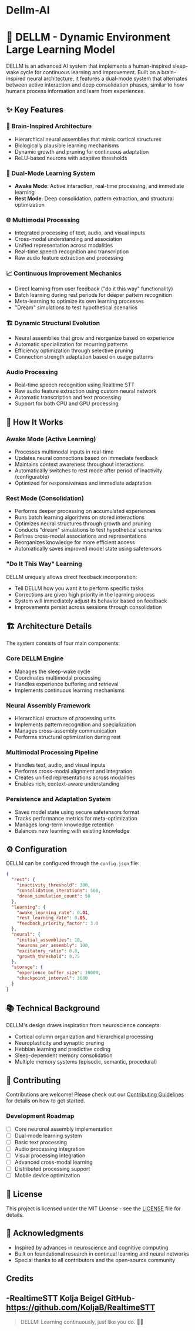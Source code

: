 # Dellm-AI

# 🧠 DELLM - Dynamic Environment Large Learning Model

DELLM is an advanced AI system that implements a human-inspired sleep-wake cycle for continuous learning and improvement. Built on a brain-inspired neural architecture, it features a dual-mode system that alternates between active interaction and deep consolidation phases, similar to how humans process information and learn from experiences.

## ✨ Key Features

### 🧬 Brain-Inspired Architecture
- Hierarchical neural assemblies that mimic cortical structures
- Biologically plausible learning mechanisms
- Dynamic growth and pruning for continuous adaptation
- ReLU-based neurons with adaptive thresholds

### 🔄 Dual-Mode Learning System
- **Awake Mode**: Active interaction, real-time processing, and immediate learning
- **Rest Mode**: Deep consolidation, pattern extraction, and structural optimization

### 🌐 Multimodal Processing
- Integrated processing of text, audio, and visual inputs
- Cross-modal understanding and association
- Unified representation across modalities
- Real-time speech recognition and transcription
- Raw audio feature extraction and processing

### 📈 Continuous Improvement Mechanics
- Direct learning from user feedback ("do it this way" functionality)
- Batch learning during rest periods for deeper pattern recognition
- Meta-learning to optimize its own learning processes
- "Dream" simulations to test hypothetical scenarios

### 🏗️ Dynamic Structural Evolution
- Neural assemblies that grow and reorganize based on experience
- Automatic specialization for recurring patterns
- Efficiency optimization through selective pruning
- Connection strength adaptation based on usage patterns

### Audio Processing
- Real-time speech recognition using Realtime STT
- Raw audio feature extraction using custom neural network
- Automatic transcription and text processing
- Support for both CPU and GPU processing

## 🔧 How It Works

### Awake Mode (Active Learning)
- Processes multimodal inputs in real-time
- Updates neural connections based on immediate feedback
- Maintains context awareness throughout interactions
- Automatically switches to rest mode after period of inactivity (configurable)
- Optimized for responsiveness and immediate adaptation

### Rest Mode (Consolidation)
- Performs deeper processing on accumulated experiences
- Runs batch learning algorithms on stored interactions
- Optimizes neural structures through growth and pruning
- Conducts "dream" simulations to test hypothetical scenarios
- Refines cross-modal associations and representations
- Reorganizes knowledge for more efficient access
- Automatically saves improved model state using safetensors

### "Do It This Way" Learning
DELLM uniquely allows direct feedback incorporation:
- Tell DELLM how you want it to perform specific tasks
- Corrections are given high priority in the learning process
- System will immediately adjust its behavior based on feedback
- Improvements persist across sessions through consolidation

## 🏗️ Architecture Details

The system consists of four main components:

### Core DELLM Engine
- Manages the sleep-wake cycle
- Coordinates multimodal processing
- Handles experience buffering and retrieval
- Implements continuous learning mechanisms

### Neural Assembly Framework
- Hierarchical structure of processing units
- Implements pattern recognition and specialization
- Manages cross-assembly communication
- Performs structural optimization during rest

### Multimodal Processing Pipeline
- Handles text, audio, and visual inputs
- Performs cross-modal alignment and integration
- Creates unified representations across modalities
- Enables rich, context-aware understanding

### Persistence and Adaptation System
- Saves model state using secure safetensors format
- Tracks performance metrics for meta-optimization
- Manages long-term knowledge retention
- Balances new learning with existing knowledge

## ⚙️ Configuration

DELLM can be configured through the `config.json` file:
```json
{
  "rest": {
    "inactivity_threshold": 300,
    "consolidation_iterations": 500,
    "dream_simulation_count": 50
  },
  "learning": {
    "awake_learning_rate": 0.01,
    "rest_learning_rate": 0.05,
    "feedback_priority_factor": 3.0
  },
  "neural": {
    "initial_assemblies": 10,
    "neurons_per_assembly": 100,
    "excitatory_ratio": 0.8,
    "growth_threshold": 0.75
  },
  "storage": {
    "experience_buffer_size": 10000,
    "checkpoint_interval": 3600
  }
}
```

## 📚 Technical Background

DELLM's design draws inspiration from neuroscience concepts:
- Cortical column organization and hierarchical processing
- Neuroplasticity and synaptic pruning
- Hebbian learning and predictive coding
- Sleep-dependent memory consolidation
- Multiple memory systems (episodic, semantic, procedural)

## 🤝 Contributing

Contributions are welcome! Please check out our [Contributing Guidelines](CONTRIBUTING.md) for details on how to get started.

### Development Roadmap
- [ ] Core neuronal assembly implementation
- [ ] Dual-mode learning system
- [ ] Basic text processing
- [ ] Audio processing integration
- [ ] Visual processing integration
- [ ] Advanced cross-modal learning
- [ ] Distributed processing support
- [ ] Mobile device optimization

## 📄 License

This project is licensed under the MIT License - see the [LICENSE](LICENSE) file for details.

## 🙏 Acknowledgments

- Inspired by advances in neuroscience and cognitive computing
- Built on foundational research in continual learning and neural networks
- Special thanks to all contributors and the open-source community

## Credits
-RealtimeSTT
Kolja Beigel
GitHub-https://github.com/KoljaB/RealtimeSTT
---

> DELLM: Learning continuously, just like you do. 🧠✨
